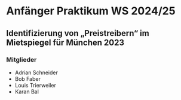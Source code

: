 # Anfänger Praktikum WS 2024/25
## Identifizierung von „Preistreibern“ im Mietspiegel für München 2023


### Mitglieder
* Adrian Schneider
* Bob Faber
* Louis Trierweiler
* Karan Bal
